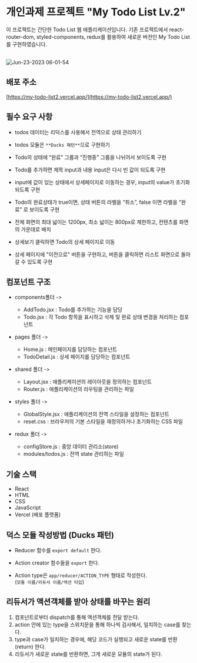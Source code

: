 # 개인과제 프로젝트 "My Todo List Lv.2"

이 프로젝트는 간단한 Todo List 웹 애플리케이션입니다.
기존 프로젝트에서 react-router-dom, styled-components, redux를 활용하여 새로운 버전인 My Todo List를 구현하였습니다.
<br>
<br>

![Jun-23-2023 06-01-54](https://github.com/HiYongA/MyTodoList2/assets/120562771/a4e13b8b-c6fd-459a-a402-67c9b2642f8e)

## 배포 주소

[https://my-todo-list2.vercel.app/](https://my-todo-list2.vercel.app/)

## 필수 요구 사항

- todos 데이터는 리덕스를 사용해서 전역으로 상태 관리하기

- todos 모듈은 `**Ducks 패턴**`으로 구현하기

- Todo의 상태에 “완료” 그룹과 “진행중" 그룹을 나뉘어서 보이도록 구현

- Todo를 추가하면  제목 input과 내용 input은 다시 빈 값이 되도록 구현

- input에 값이 있는 상태에서 상세페이지로 이동하는 경우, input의 value가 초기화되도록 구현

- Todo의 완료상태가 true이면, 상태 버튼의 라벨을 “취소”,  false 이면 라벨을 “완료” 로 보이도록 구현

- 전체 화면의 최대 넓이는 1200px, 최소 넓이는 800px로 제한하고, 컨텐츠를 화면의 가운데로 배치

- 상세보기 클릭하면 Todo의 상세 페이지로 이동

- 상세 페이지에 "이전으로" 버튼을 구현하고, 버튼을 클릭하면 리스트 화면으로 돌아갈 수 있도록 구현

## 컴포넌트 구조

- components폴더 ->
  - AddTodo.jsx : Todo를 추가하는 기능을 담당
  - Todo.jsx : 각 Todo 항목을 표시하고 삭제 및 완료 상태 변경을 처리하는 컴포넌트

- pages 폴더 ->
  -  Home.js : 메인페이지를 담당하는 컴포넌트
  -  TodoDetail.js : 상세 페이지를 담당하는 컴포넌트

- shared 폴더 ->
  - Layout.jsx : 애플리케이션의 레이아웃을 정의하는 컴포넌트
  -  Router.js : 애플리케이션의 라우팅을 관리하는 파일

- styles 폴더 ->
  -  GlobalStyle.jsx : 애플리케이션의 전역 스타일을 설정하는 컴포넌트
  -  reset.css : 브라우저의 기본 스타일을 재정의하거나 초기화하는 CSS 파일

- redux 폴더 ->
  - configStore.js : 중앙 데이터 관리소(store)
  - modules/todos.js : 전역 state 관리하는 파일

## 기술 스택

- React
- HTML
- CSS
- JavaScript
- Vercel (배포 플랫폼)

## 덕스 모듈 작성방법 (Ducks 패턴)

- Reducer 함수를 `export default` 한다.

- Action creator 함수들을 `export` 한다.

- Action type은 `app/reducer/ACTION_TYPE` 형태로 작성한다.<br/>
  (`모듈 이름/리듀서 이름/액션 타입`)

## 리듀서가 액션객체를 받아 상태를 바꾸는 원리

1. 컴포넌트로부터 dispatch를 통해 액션객체를 전달 받는다.
2. action 안에 있는 type을 스위치문을 통해 하나씩 검사해서, 일치하는 case를 찾는다.
3. type과 case가 일치하는 경우에, 해당 코드가 실행되고 새로운 state를 반환(return) 한다.
4. 리듀서가 새로운 state를 반환하면, 그게 새로운 모듈의 state가 된다.
